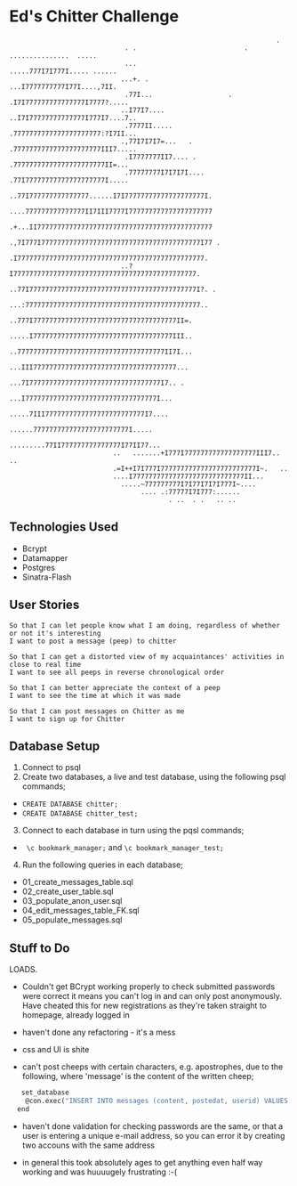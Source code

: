 Ed's Chitter Challenge
=================
                                                                                                                        
                                                                       .                                                
                                 . .                           .  ...............  .....                                
                                 ...                         .....777I7I777I..... ......                                
                                ...+. .                      ...I7777777777I77I....,7II.                                
                                 .77I...                   . .I7I777777777777777I7777?.....                             
                                ..I77I7....                ..I7I77777777777777I777I7....7..                             
                                 .7777II.....              .7777777777777777777777:?I7II...                             
                                .,77I7I7I7=...   .         .7777777777777777777777III7.....                             
                                 .I7777777II7.... .       .77777777777777777777777II=...                                
                                 .77777777I7I7I7I....     .77I77777777777777777777I.....                                
                                 ..77I777777777777777......I7I77777777777777777777I.                                    
                                ....777777777777777II7III7777I777777777777777777777                                     
                                .+...II77777777777777777777777777777777777777777777                                     
                                .,7I777I7777777777777777777777777777777777777777I77 .                                   
                                 .I77777777777777777777777777777777777777777777777.                                     
                                ..?I7777777777777777777777777777777777777777777777.                                     
                                 ..77I777777777777777777777777777777777777777777I?. .                                   
                                 ...:77777777777777777777777777777777777777777777..                                     
                                    ..777I777777777777777777777777777777777777II=.                                      
                                    .....I77777777777777777777777777777777777III..                                      
                                    ..7777777777777777777777777777777777777II7I...                                      
                                    ...III777777777777777777777777777777777777...                                       
                                     ...7I777777777777777777777777777777777I7.. .                                       
                                      ...I777777777777777777777777777777777I...                                         
                                       .....7III7777777777777777777777777I7....                                         
                                          ......777777777777777777777777I.....                                          
                                     .........77II777777777777777I77II77...                                             
                              ..   .......+I777I777777777777777777III7.. ..                                             
                              .=I++I7I777I777777777777777777777777I~.   ..                                              
                              ....I7777777777777777777777777777II...                                                    
                                .....~777777777I7I77I7I7I777I~....                                                      
                                     .... .:77777I7I777:......                                                          
                                            . ..  . .   .. ..                                                           
                                                                                                                        
                                                                                                                        

Technologies Used
-----------------
* Bcrypt
* Datamapper
* Postgres
* Sinatra-Flash

User Stories
------------------
```As a user
So that I can let people know what I am doing, regardless of whether or not it's interesting 
I want to post a message (peep) to chitter
```

```As a user
So that I can get a distorted view of my acquaintances' activities in close to real time 
I want to see all peeps in reverse chronological order
```

```As a user
So that I can better appreciate the context of a peep
I want to see the time at which it was made
```

```As a user
So that I can post messages on Chitter as me
I want to sign up for Chitter
```

Database Setup
------------------
1. Connect to psql
2. Create two databases, a live and test database, using the following psql commands;
  * ```CREATE DATABASE chitter;```
  * ```CREATE DATABASE chitter_test;```
3. Connect to each database in turn using the pqsl commands;
  * ``` \c bookmark_manager;``` and ```\c bookmark_manager_test;```
4. Run the following queries in each database;
  * 01_create_messages_table.sql
  * 02_create_user_table.sql
  * 03_populate_anon_user.sql
  * 04_edit_messages_table_FK.sql
  * 05_populate_messages.sql

Stuff to Do
-------------
LOADS. 
* Couldn't get BCrypt working properly to check submitted passwords were correct
it means you can't log in and can only post anonymously. Have cheated this for new registrations as they're taken straight to homepage, already logged in

* haven't done any refactoring - it's a mess

* css and UI is shite

* can't post cheeps with certain characters, e.g. apostrophes, due to the following, where 'message' is the content of the written cheep;
```def self.add(message, user_id = 1, time = Time.new)
   set_database
    @con.exec("INSERT INTO messages (content, postedat, userid) VALUES ('#{message}', '#{time}', #{user_id});")
  end
  ```

* haven't done validation for checking passwords are the same, or that a user is entering a unique e-mail address, so you can error it by creating two accouns with the same address

* in general this took absolutely ages to get anything even half way working and was huuuugely frustrating :-(


